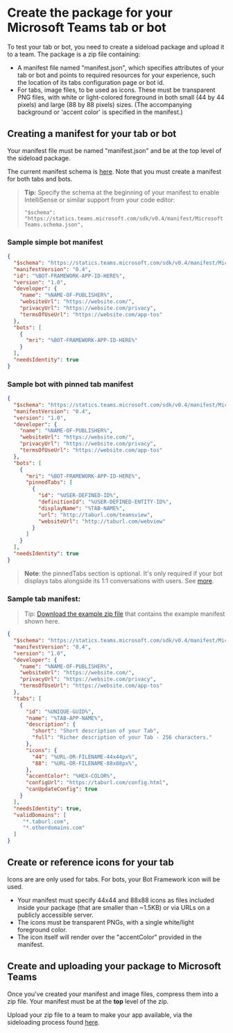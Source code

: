 ﻿# Create the package for your Microsoft Teams tab or bot

To test your tab or bot, you need to create a sideload package and upload it to a team. The package is a zip file containing:

- A manifest file named "manifest.json", which specifies attributes of your tab or bot and points to required resources for your experience, such the location of its tabs configuration page or bot id.
- For tabs, image files, to be used as icons.  These must be transparent PNG files, with white or light-colored foreground in both small (44 by 44 pixels) and large (88 by 88 pixels) sizes.  (The accompanying background or 'accent color' is specified in the manifest.)

## Creating a manifest for your tab or bot

Your manifest file must be named "manifest.json" and be at the top level of the sideload package.

The current manifest schema is [here](schema.md).  Note that you must create a manifest for both tabs and bots.

> **Tip:** Specify the schema at the beginning of your manifest to enable IntelliSense or similar support from your code editor:
> 
> `"$schema": "https://statics.teams.microsoft.com/sdk/v0.4/manifest/MicrosoftTeams.schema.json",`


### Sample simple bot manifest
```json
{
  "$schema": "https://statics.teams.microsoft.com/sdk/v0.4/manifest/MicrosoftTeams.schema.json",
  "manifestVersion": "0.4",
  "id": "%BOT-FRAMEWORK-APP-ID-HERE%",
  "version": "1.0",
  "developer": {
    "name": "%NAME-OF-PUBLISHER%",
    "websiteUrl": "https://website.com/",
    "privacyUrl": "https://website.com/privacy",
    "termsOfUseUrl": "https://website.com/app-tos"
  },
  "bots": [
    {
      "mri": "%BOT-FRAMEWORK-APP-ID-HERE%"
    }
  ],
  "needsIdentity": true
}
```

### Sample bot with pinned tab manifest

```json
{
  "$schema": "https://statics.teams.microsoft.com/sdk/v0.4/manifest/MicrosoftTeams.schema.json", 
  "manifestVersion": "0.4",
  "version": "1.0",
  "developer": {
    "name": "%NAME-OF-PUBLISHER%",
    "websiteUrl": "https://website.com/",
    "privacyUrl": "https://website.com/privacy",
    "termsOfUseUrl": "https://website.com/app-tos"
  },
  "bots": [
    {
      "mri": "%BOT-FRAMEWORK-APP-ID-HERE%", 
      "pinnedTabs": [
        {
          "id": "%USER-DEFINED-ID%",  
          "definitionId": "%USER-DEFINED-ENTITY-ID%",
          "displayName": "%TAB-NAME%",
          "url": "http://taburl.com/teamsview",  
          "websiteUrl": "http://taburl.com/webview" 
        }
      ]
    }
  ],
  "needsIdentity": true
}
```

> **Note**: the pinnedTabs section is optional.  It's only required if your bot displays tabs alongside its 1:1 conversations with users. See [more](bottab.md).

### Sample tab manifest:

> Tip: [Download the example zip file](https://github.com/OfficeDev/microsoft-teams-sample-get-started/blob/master/package/MapsTab.zip) that contains the example manifest shown here.

```json
{
  "$schema": "https://statics.teams.microsoft.com/sdk/v0.4/manifest/MicrosoftTeams.schema.json", 
  "manifestVersion": "0.4",
  "version": "1.0",
  "developer": {
    "name": "%NAME-OF-PUBLISHER%",
    "websiteUrl": "https://website.com/",
    "privacyUrl": "https://website.com/privacy",
    "termsOfUseUrl": "https://website.com/app-tos"
  },
  "tabs": [
    {
      "id": "%UNIQUE-GUID%",  
      "name": "%TAB-APP-NAME%",
      "description": {
        "short": "Short description of your Tab",
        "full": "Richer description of your Tab - 256 characters."
      },
      "icons": {
        "44": "%URL-OR-FILENAME-44x44px%", 
        "88": "%URL-OR-FILENAME-88x88px%", 
      },
      "accentColor": "%HEX-COLOR%",
      "configUrl": "https://taburl.com/config.html",
      "canUpdateConfig": true
    }
  ],
  "needsIdentity": true,
  "validDomains": [
     "*.taburl.com",
     "*.otherdomains.com"
  ]
}
```


## Create or reference icons for your tab

Icons are are only used for tabs.  For bots, your Bot Framework icon will be used.
* Your manifest must specify 44x44 and 88x88 icons as files included inside your package (that are smaller than ~1.5KB) or via URLs on a publicly accessible server.
* The icons must be transparent PNGs, with a single white/light foreground color.
* The icon itself will render over the "accentColor" provided in the manifest.

## Create and uploading your package to Microsoft Teams

Once you've created your manifest and image files, compress them into a zip file.  Your manifest must be at the **top** level of the zip.

Upload your zip file to a team to make your app available, via the sideloading process found [here](sideload.md).
